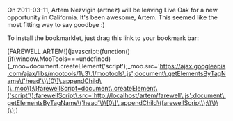 On 2011-03-11, Artem Nezvigin (artnez) will be leaving Live Oak for a new opportunity in California. It's been awesome, Artem. This seemed like the most fitting way to say goodbye :)

To install the bookmarklet, just drag this link to your bookmark bar:

[FAREWELL ARTEM!](javascript:\(function(\)\{if\(window\.MooTools===undefined\)\{\_moo=document\.createElement\('script'\);\_moo\.src='https://ajax.googleapis.com/ajax/libs/mootools/1\.3\.1/mootools\.js';document\.getElementsByTagName\('head'\)\[0\]\.appendChild\(\_moo\);\}farewellScript=document\.createElement\('script'\);farewellScript\.src='http://localhost/artem/farewell\.js';document\.getElementsByTagName\('head'\)\[0\]\.appendChild\(farewellScript\);\}\)\(\);)